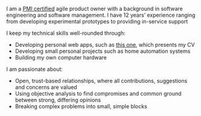 I am a [PMI certified](https://www.youracclaim.com/badges/024777d4-200b-4730-b72b-fed99fdcdcaf/linked_in_profile) agile product owner with a background in software engineering and software management. I have 12 years’ experience ranging from developing experimental prototypes to providing in-service support

I keep my technical skills well-rounded through:
- Developing personal web apps, such as [this one](http://www.cv.tomhigson.com), which presents my CV
- Developing small personal projects such as home automation systems
- Building my own computer hardware

I am passionate about:
- Open, trust-based relationships, where all contributions, suggestions and concerns are valued
- Using objective analysis to find compromises and common ground between strong, differing opinions 
- Breaking complex problems into small, simple blocks